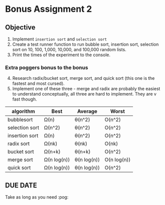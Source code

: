# Bonus Assignment 2

## Objective
1. Implement `insertion sort` and `selection sort`
2. Create a test runner function to run bubble sort, insertion sort, selection sort on 10, 100, 1,000, 10,000, and 100,000 random lists.
3. Print the times of the experiment to the console.

### Extra poggers bonus to the bonus
4. Research radix/bucket sort, merge sort, and quick sort (this one is the fastest and most cursed).
5. Implement one of these three - merge and radix are probably the easiest to understand conceptually, all three are hard to implement. They are v fast though.

| algorithm       | Best         | Average     | Worst       |
| --------------- | ------------ | ----------- | ----------- |
| bubblesort      | Ω(n)         | θ(n^2)      | O(n^2)      |
| selection sort  | Ω(n^2)       | θ(n^2)      | O(n^2)      |
| insertion sort  | Ω(n)         | θ(n^2)      | O(n^2)      |
| radix sort      | Ω(nk)        | θ(nk)       | O(nk)       |
| bucket sort     | Ω(n+k)       | θ(n+k)      | O(n^2)      |
| merge sort      | Ω(n log(n))  | θ(n log(n)) | O(n log(n)) |
| quick sort      | Ω(n log(n))  | θ(n log(n)) | O(n^2)      |

## DUE DATE
Take as long as you need :pog:
